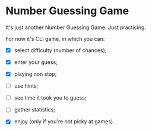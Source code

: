 # Number Guessing Game

It's just another Number Guessing Game. Just practicing.

For now it's CLI game, in which you can:

- [x] select difficulty (number of chances);
- [x] enter your guess;
- [x] playing non stop;
- [ ] use hints;
- [ ] see time it took you to guess;
- [ ] gather statistics;
- [x] enjoy (only if you're not picky at games).


